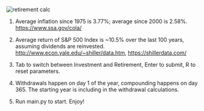![retirement calc](https://github.com/miramo1/Retirement-Calculator/assets/67932463/81b0675f-c921-4e8d-8a60-f08a9f3917ab)

1. Average inflation since 1975 is 3.77%; average since 2000 is 2.58%. https://www.ssa.gov/cola/

2. Average return of S&P 500 Index is ~10.5% over the last 100 years, assuming dividends are reinvested. http://www.econ.yale.edu/~shiller/data.htm, https://shillerdata.com/

3. Tab to switch between Investment and Retirement, Enter to submit, R to reset parameters.

4. Withdrawals happen on day 1 of the year, compounding happens on day 365. The starting year is including in the withdrawal calculations.

5. Run main.py to start. Enjoy!
